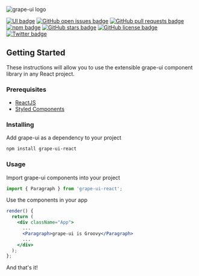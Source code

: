 ![grape-ui logo](https://www.grapeui.com/assets/images/grape-ui-header-logo.svg)

[![UI badge](https://img.shields.io/badge/grape--ui-is%20awesome-840b55)](http://www.grapeui.com)
[![GitHub open issues badge](https://img.shields.io/github/issues/napagroup/grape-ui-react)](https://github.com/napagroup/grape-ui-react/issues)
[![GitHub pull requests badge](https://img.shields.io/github/issues-pr/napagroup/grape-ui-react)](https://github.com/napagroup/grape-ui-react/pulls)
[![npm badge](https://img.shields.io/npm/v/grape-ui-react)](https://www.npmjs.com/package/grape-ui-react)
[![GitHub stars badge](https://img.shields.io/github/stars/napagroup/grape-ui-react)](https://github.com/napagroup/grape-ui-react/stargazers)
[![GitHub license badge](https://img.shields.io/github/license/napagroup/grape-ui-react)](https://github.com/napagroup/grape-ui-react/blob/master/LICENSE)
[![Twitter badge](https://img.shields.io/twitter/url?url=https%3A%2F%2Fgithub.com%2Fnapagroup%2Fgrape-ui-react)](https://www.twitter.com/grapeui)

## Getting Started

These instructions will allow you to use the extensible grape-ui component library in any React project.

### Prerequisites

* [ReactJS](https://reactjs.org/)
* [Styled Components](https://www.styled-components.com/)

### Installing

Add grape-ui as a dependency to your project

```bash
npm install grape-ui-react
```

### Usage

Import grape-ui components into your project

```jsx static
import { Paragraph } from 'grape-ui-react';
```

Use the components in your app

```jsx static
render() {
  return (
    <div className="App">
      ...
      <Paragraph>grape-ui is Groovy</Paragraph>
      ...
    </div>
  );
};
```

And that's it!
